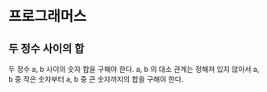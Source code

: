 # 프로그래머스

## 두 정수 사이의 합

두 정수 a, b  사이의 숫자 합을 구해야 한다. a, b 의 대소 관계는 정해져 있지 않아서 a, b 중 작은 숫자부터 a, b 중 큰 숫자까지의 합을 구해야 한다.

